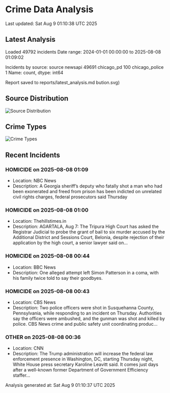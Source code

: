 # Crime Data Analysis
Last updated: Sat Aug  9 01:10:38 UTC 2025

## Latest Analysis

Loaded 49792 incidents
Date range: 2024-01-01 00:00:00 to 2025-08-08 01:09:02

Incidents by source:
source
newsapi           49691
chicago_pd          100
chicago_police        1
Name: count, dtype: int64

Report saved to reports/latest_analysis.md
bution.svg)

## Source Distribution
![Source Distribution](images/source_distribution.svg)

## Crime Types
![Crime Types](images/crime_types.svg)

## Recent Incidents

### HOMICIDE on 2025-08-08 01:09
- Location: NBC News
- Description: A Georgia sheriff’s deputy who fatally shot a man who had been exonerated and freed from prison has been indicted on unrelated civil rights charges, federal prosecutors said Thursday


### HOMICIDE on 2025-08-08 01:00
- Location: Thehillstimes.in
- Description: AGARTALA, Aug 7: The Tripura High Court has asked the Registrar Judicial to probe the grant of bail to six murder accused by the Additional District and Sessions Court, Belonia, despite rejection of their application by the high court, a senior lawyer said on…


### HOMICIDE on 2025-08-08 00:44
- Location: BBC News
- Description: One alleged attempt left Simon Patterson in a coma, with his family twice told to say their goodbyes.


### HOMICIDE on 2025-08-08 00:43
- Location: CBS News
- Description: Two police officers were shot in Susquehanna County, Pennsylvania, while responding to an incident on Thursday. Authorities say the officers were ambushed, and the gunman was shot and killed by police. CBS News crime and public safety unit coordinating produc…


### OTHER on 2025-08-08 00:36
- Location: CNN
- Description: The Trump administration will increase the federal law enforcement presence in Washington, DC, starting Thursday night, White House press secretary Karoline Leavitt said. It comes just days after a well-known former Department of Government Efficiency staffer…

Analysis generated at: Sat Aug  9 01:10:37 UTC 2025
